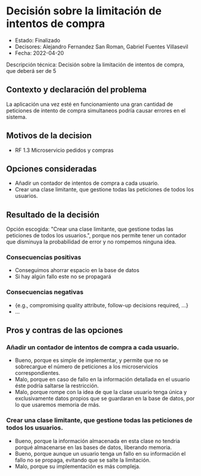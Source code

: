 # Decisión sobre la limitación de intentos de compra

* Estado: Finalizado
* Decisores: Alejandro Fernandez San Roman, Gabriel Fuentes Villasevil 
* Fecha: 2022-04-20 

Descripción técnica: Decisión sobre la limitación de intentos de compra, que deberá ser de 5

## Contexto y declaración del problema

La aplicación una vez esté en funcionamiento una gran cantidad de peticiones de intento de compra simultaneos podría causar errores en el sistema.

## Motivos de la decision 

* RF 1.3 Microservicio pedidos y compras

## Opciones consideradas

* Añadir un contador de intentos de compra a cada usuario.
* Crear una clase limitante, que gestione todas las peticiones de todos los usuarios.

## Resultado de la decisión

Opción escogida: "Crear una clase limitante, que gestione todas las peticiones de todos los usuarios.", porque nos permite tener un contador que disminuya la probabilidad de error y no rompemos ninguna idea.

### Consecuencias positivas <!-- opcional -->

* Conseguimos ahorrar espacio en la base de datos
* Si hay algún fallo este no se propagará

### Consecuencias negativas <!-- opcional -->

* {e.g., compromising quality attribute, follow-up decisions required, …}
* …

## Pros y contras de las opciones <!-- opcional -->

### Añadir un contador de intentos de compra a cada usuario.

* Bueno, porque es simple de implementar, y permite que no se sobrecargue el número de peticiones a los microservicios correspondientes.
* Malo, porque en caso de fallo en la información detallada en el usuario éste podría saltarse la restricción.
* Malo, porque rompe con la idea de que la clase usuario tenga única y exclusivamente datos propios que se guardaran en la base de datos, por lo que usaremos memoria de más.

### Crear una clase limitante, que gestione todas las peticiones de todos los usuarios.

* Bueno, porque la información almacenada en esta clase no tendria porqué almacenarse en las bases de datos, liberando memoria.
* Bueno, porque aunque un usuario tenga un fallo en su información el fallo no se propaga, evitando que se salte la limitación.
* Malo, porque su implementación es más compleja.
